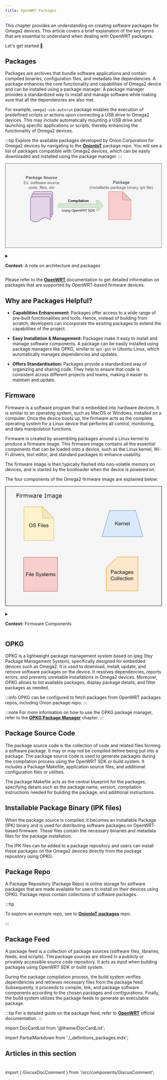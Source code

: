 ```yaml
---
title: OpenWRT Packages
---
```


This chapter provides an understanding on creating software packages for Omega2 devices.
This article covers a brief explanation of the key terms that are essential to understand when dealing with OpenWRT packages.

Let's get started 🚀

## Packages

Packages are archives that bundle software applications and contain compiled binaries, configuration files, and metadata like dependencies. A package enhances the core functionality and capabilities of Omega2 device and can be installed using a package manager. A package manager provides a standardized way to install and manage software while making sure that all the dependencies are also met. 

For example, `omega2-usb-autorun` package enables the execution of predefined scripts or actions upon connecting a USB drive to Omega2 devices. This may include automatically mounting a USB drive and launching specific applications or scripts, thereby enhancing the functionality of Omega2 devices.

:::tip 
Explore the available packages developed by Onion Corporation for Omega2 devices by navigating to the [**OnionIoT**](http://repo.onioniot.com/omega2/packages/openwrt-22.03.5/onion/) package repo. You will see a list of packages compatible with Omega2 devices, which can be easily downloaded and installed using the package manager.
:::

![packages-diagram](./assets/packages-diagram.png)

<!-- refer .xml file to edit this diagram in draw.io

packages/assets/packages-diagram.xml
 -->

<details>
<summary>

**Context:** A note on architecture and packages

</summary>

Omega2 device is based on the `mipsel_24kc` architecture, and it exclusively supports packages created for this architecture. Following are the components of the `mipsel_24kc.ipk` package architecture:

- **mipsel:** Refers to processor architecture. It stands for 'Microprocessor without Interlocked Pipeline Stages, Little Endian.' The Omega2 features a Little Endian MIPS Processor

- **24kc:** Refers to the CPU type. In this case, it is a **32-bit RISC** (Reduced Instruction Set Computing) core within the MIPS architecture, used for high-performance applications 

- **.ipk Format:** Represents an IPK (Itsy Package) file, a packaging format for software distribution. It is designed for Linux-based systems, especially in embedded devices.

</details>

Please refer to the [**OpenWRT**](https://openwrt.org/packages/start) documentation to get detailed information on packages that are supported by OpenWRT-based firmware devices.

## Why are Packages Helpful?

 - **Capabilities Enhancement:** Packages offer access to a wide range of pre-built functionalities and tools. Hence, instead of building from scratch, developers can incorporate the existing packages to extend the capabilities of the project.

 - **Easy Installation & Management:** Packages make it easy to install and manage software components. A package can be easily installed using package managers like OPKG, similar to `apt-get` in Ubuntu Linux, which automatically manages dependencies and updates.

 - **Offers Standardisation:** Packages provide a standardized way of organizing and sharing code. They help to ensure that code is consistent across different projects and teams, making it easier to maintain and update.

## Firmware

Firmware is a software program that is embedded into hardware devices. It is similar to an operating system, such as MacOS or Windows, installed on a computer. Once the device boots up, the firmware acts as the complete operating system for a Linux device that performs all control, monitoring, and data manipulation functions.

Firmware is created by assembling packages around a Linux kernel to produce a firmware image. This firmware image contains all the essential components that can be loaded onto a device, such as the Linux kernel, Wi-Fi drivers, text editor, and standard packages to enhance usability.

The firmware image is then typically flashed into non-volatile memory on devices, and is started by the bootloader when the device is powered on.

The four components of the Omega2 firmware image are explained below:

![firmware-image-diagram](./assets/firmware-image-diagram.png)

<!-- refer .xml file to edit this diagram in draw.io

packages/assets/firmware-image-diagram.xml
 -->

<details>
<summary>

**Context:** Firmware Components

</summary>

 - **OS Files:**
    OS files are part of the software that runs on a computer. They help manage and organize all the computer's resources and act as a bridge between the software and the actual hardware.

 - **Kernel:**
    The kernel is a main part of the firmware that acts as a link between user programs and hardware devices. It mainly manages the communication between software applications and hardware like the CPU, disks, and memory.
    
    The Device Tree is a hierarchical data structure that describes the hardware configuration of a system during the Linux boot process. The kernel uses the Device Tree to discover the hardware topology at runtime, allowing it to support a wide range of hardware without hard-coding specific details into the kernel. 

 - **File Systems:**
    A file system organizes and manages data on a storage device and defines how files are named, stored, and retrieved from a storage device.

 - **Packages Collection:** 
    Packages collection refers to the packages included in the firmware image. When the firmware image is installed on a device, these packages are also installed on the device, which extends the functionality of the firmware and application software.

</details>

## OPKG

OPKG is a lightweight package management system based on ipkg (Itsy Package Management System), specifically designed for embedded devices such as Omega2. It is used to download, install, update, and remove software packages on the device. It resolves dependencies, reports errors, and prevents unreliable installations in Omega2 devices. Moreover, OPKG allows to list available packages, display package details, and filter packages as needed.

:::info
OPKG can be configured to fetch packages from OpenWRT packages repos, including Onion package repo.
:::

:::note
For more information on how to use the OPKG package manager, refer to the [**OPKG Package Manager**](https://documentation.onioniot.com/packages/opkg-package-manager/) chapter.
:::

## Package Source Code

The package source code is the collection of code and related files forming a software package. It may or may not be compiled before being put into a package. The package source code is used to generate packages during the compilation process using the OpenWRT SDK or build system. It includes a Package Makefile, application source files, and additional configuration files or utilities.

The package Makefile acts as the central blueprint for the packages, specifying details such as the package name, version, compilation instructions needed for building the package, and additional instructions.

<!-- :::tip 
For a detailed guide on Package Source Code, refer to [**Package Source Code**](chapter link will be added in another iteration) chapter.
::: -->

## Installable Package Binary (IPK files)

When the package source is compiled, it becomes an Installable Package (IPK) binary and is used for distributing software packages on OpenWRT-based firmware. These files contain the necessary binaries and metadata files for the package installation.

The IPK files can be added to a package repository and users can install these packages on the Omega2 devices directly from the package repository using OPKG.

## Package Repo

A Package Repository (Package Repo) is online storage for software packages that are made available for users to install on their devices using OPKG. Package repos contain collections of software packages.

:::tip

To explore an example repo, see to [**OnionIoT packages**](http://repo.onioniot.com/omega2/packages/openwrt-22.03.5/onion/) repo.

:::

## Package Feed 

A package feed is a collection of package sources (software files, libraries, feeds, and scripts). The package sources are stored in a publicly or privately accessible source code repository. It acts as input when building packages using OpenWRT SDK or build system. 

During the package compilation process, the build system verifies dependencies and retrieves necessary files from the package feed. Subsequently, it proceeds to compile, link, and package software components according to the chosen packages and configurations. Finally, the build system utilizes the package feeds to generate an executable package.

:::tip
For a detailed guide on the package feed, refer to [**OpenWRT**](https://openwrt.org/docs/guide-developer/feeds#feed_configuration) official documentation.
:::

<!-- chapters card -->

import DocCardList from '@theme/DocCardList';

<!-- This section of the documentation deals with OpenWRT Packages. -->

<!-- importing content from definition markdown file (reference: https://docusaurus.io/docs/markdown-features/react#importing-markdown) -->

import PartialMarkdown from './_definitions_packages.mdx';

<PartialMarkdown/>

## Articles in this section

<DocCardList />

<!-- comment section -->
#
import { GiscusDocComment } from '/src/components/GiscusComment';

<GiscusDocComment /> 


